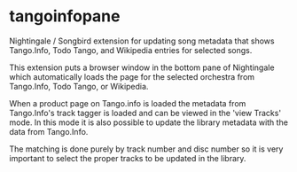 tangoinfopane
=============

Nightingale / Songbird  extension for updating song metadata that shows Tango.Info, Todo Tango, and Wikipedia entries for selected songs.

This extension puts a browser window in the bottom pane of Nightingale which automatically loads the page for the selected orchestra from Tango.Info, Todo Tango, or Wikipedia.

When a product page on Tango.info is loaded the metadata from Tango.Info's track tagger is loaded and can be viewed in the 'view Tracks' mode. In this mode it is also possible to update the library metadata with the data from Tango.Info.

The matching is done purely by track number and disc number so it is very important to select the proper tracks to be updated in the library.

